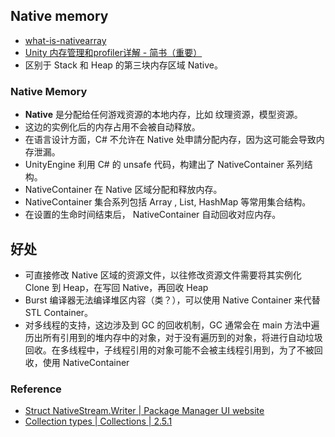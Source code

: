 

## Native memory

- [what-is-nativearray](https://forum.unity.com/threads/what-is-nativearray.725156/)
- [Unity 内存管理和profiler详解 - 简书（重要）](https://www.jianshu.com/p/cf3ab3bac1ab)
- 区别于 Stack 和 Heap 的第三块内存区域 Native。


### Native Memory

- **Native** 是分配给任何游戏资源的本地内存，比如 纹理资源，模型资源。
- 这边的实例化后的内存占用不会被自动释放。
- 在语言设计方面，C# 不允许在 Native 处申請分配内存，因为这可能会导致内存泄漏。
- UnityEngine 利用 C# 的 unsafe 代码，构建出了 NativeContainer 系列结构。
- NativeContainer 在 Native 区域分配和释放内存。
- NativeContainer 集合系列包括 Array , List, HashMap 等常用集合结构。
- 在设置的生命时间结束后， NativeContainer 自动回收对应内存。

## 好处

* 可直接修改 Native 区域的资源文件，以往修改资源文件需要将其实例化 Clone 到 Heap，在写回 Native，再回收 Heap
* Burst 编译器无法编译堆区内容（类？），可以使用 Native Container 来代替 STL Container。
* 对多线程的支持，这边涉及到 GC 的回收机制，GC 通常会在 main 方法中遍历出所有引用到的堆内存中的对象，对于没有遍历到的对象，将进行自动垃圾回收。在多线程中，子线程引用的对象可能不会被主线程引用到，为了不被回收，使用 NativeContainer

### Reference

- [Struct NativeStream.Writer | Package Manager UI website](https://docs.unity3d.com/Packages/com.unity.collections@0.1/api/Unity.Collections.NativeStream.Writer.html)
- [Collection types | Collections | 2.5.1](https://docs.unity3d.com/Packages/com.unity.collections@2.5/manual/collection-types.html)
